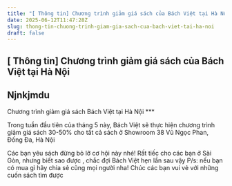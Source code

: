 ```yaml
---
title: "[ Thông tin] Chương trình giảm giá sách của Bách Việt tại Hà Nội"
date: 2025-06-12T11:47:28Z
slug: thong-tin-chuong-trinh-giam-gia-sach-cua-bach-viet-tai-ha-noi
draft: false
---
```


## [ Thông tin] Chương trình giảm giá sách của Bách Việt tại Hà Nội

## Njnkjmdu

Chương trình giảm giá sách Bách Việt tại Hà Nội
                                                     ***

Trong tuần đầu tiên của tháng 5 này, Bách Việt sẽ thực hiện chương trình giảm giá sách 30-50% cho tất cả sách ở Showroom 38 Vũ Ngọc Phan, Đống Đa, Hà Nội

Các bạn yêu sách đừng bỏ lỡ cơ hội này nhé!
Rất tiếc cho các bạn ở Sài Gòn, nhưng biết sao được , chắc đợi Bách Việt hẹn lần sau vậy
P/s: nếu bạn có mua gì hãy chia sẻ cũng mọi người nha!
Chúc các bạn vui vẻ với những cuốn sách tìm được